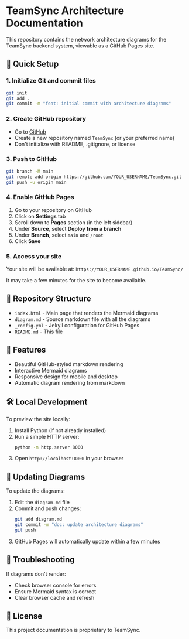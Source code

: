 # TeamSync Architecture Documentation

This repository contains the network architecture diagrams for the TeamSync backend system, viewable as a GitHub Pages site.

## 🚀 Quick Setup

### 1. Initialize Git and commit files
```bash
git init
git add .
git commit -m "feat: initial commit with architecture diagrams"
```

### 2. Create GitHub repository
- Go to [GitHub](https://github.com/new)
- Create a new repository named `TeamSync` (or your preferred name)
- Don't initialize with README, .gitignore, or license

### 3. Push to GitHub
```bash
git branch -M main
git remote add origin https://github.com/YOUR_USERNAME/TeamSync.git
git push -u origin main
```

### 4. Enable GitHub Pages
1. Go to your repository on GitHub
2. Click on **Settings** tab
3. Scroll down to **Pages** section (in the left sidebar)
4. Under **Source**, select **Deploy from a branch**
5. Under **Branch**, select `main` and `/root`
6. Click **Save**

### 5. Access your site
Your site will be available at: `https://YOUR_USERNAME.github.io/TeamSync/`

It may take a few minutes for the site to become available.

## 📁 Repository Structure

- `index.html` - Main page that renders the Mermaid diagrams
- `diagram.md` - Source markdown file with all the diagrams
- `_config.yml` - Jekyll configuration for GitHub Pages
- `README.md` - This file

## 🎨 Features

- Beautiful GitHub-styled markdown rendering
- Interactive Mermaid diagrams
- Responsive design for mobile and desktop
- Automatic diagram rendering from markdown

## 🛠️ Local Development

To preview the site locally:

1. Install Python (if not already installed)
2. Run a simple HTTP server:
   ```bash
   python -m http.server 8000
   ```
3. Open `http://localhost:8000` in your browser

## 📝 Updating Diagrams

To update the diagrams:
1. Edit the `diagram.md` file
2. Commit and push changes:
   ```bash
   git add diagram.md
   git commit -m "doc: update architecture diagrams"
   git push
   ```
3. GitHub Pages will automatically update within a few minutes

## 🔧 Troubleshooting

If diagrams don't render:
- Check browser console for errors
- Ensure Mermaid syntax is correct
- Clear browser cache and refresh

## 📄 License

This project documentation is proprietary to TeamSync. 